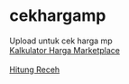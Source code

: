# cekhargamp
Upload untuk cek harga mp
<br>
<a href="https://pelitaonline.github.io/cekhargamp/Harga Jual MP.html">Kalkulator Harga Marketplace</a>
<br>
<br>
<a href="https://pelitaonline.github.io/cekhargamp/Receh.html">Hitung Receh</a>
